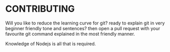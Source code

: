 # CONTRIBUTING

Will you like to reduce the learning curve for git? ready to explain git in very beginner friendly tone and sentences? then open a pull request with your favourite git command explained in the most friendly manner.

Knowledge of Nodejs is all that is required.
